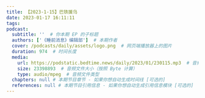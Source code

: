 ```yaml
---
title: 【2023-1-15】巴铁援乌
date: 2023-01-17 16:11:11
tags:
podcast:
  subtitle: ''  # 你本期 EP 的子标题
  authors: ['《睡前消息》编辑部']  # 本期作者
  cover: /podcasts/daily/assets/logo.png  # 网页端播放器上的图片
  duration: 974  # 时间长度
  media:
    url: https://podstatic.bedtime.news/daily/2023/01/230115.mp3  # 音频文件
    size: 23398893  # 音频文件大小（按照 Byte 计算）
    type: audio/mpeg  # 音频文件类型
  chapters: null # 本期节目章节 - 如果你想自动生成时间线 [可选的]
  references: null # 本期节目引用信息 - 如果你想自动生成引用信息模块 [可选的]
---
```

